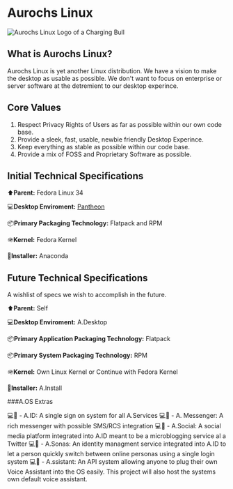 
# Aurochs Linux

![Aurochs Linux Logo of a Charging Bull](https://henrick.icu/wp-content/uploads/2020/12/Aurochs.png)

## What is Aurochs Linux?

Aurochs Linux is yet another Linux distribution. We have a vision to make the desktop as usable as possible. We don't want to focus on enterprise or server software at the detremient to our desktop experince. 

## Core Values

1. Respect Privacy Rights of Users as far as possible within our own code base.
2. Provide a sleek, fast, usable, newbie friendly Desktop Experince.
3. Keep everything as stable as possible within our code base.
4. Provide a mix of FOSS and Proprietary Software as possible.


## Initial Technical Specifications

⬆️**Parent:** Fedora Linux 34 

💻**Desktop Enviroment:** [Pantheon](https://elementary.io/open-source) 

📦**Primary Packaging Technology:** Flatpack and RPM

🪖**Kernel:** Fedora Kernel

🏡**Installer:** Anaconda

## Future Technical Specifications
A wishlist of specs we wish to accomplish in the future.

⬆️**Parent:** Self

💻**Desktop Enviroment:** A.Desktop

📦**Primary Application Packaging Technology:** Flatpack

📦**Primary System Packaging Technology:** RPM

🪖**Kernel:** Own Linux Kernel or Continue with Fedora Kernel

🏡**Installer:** A.Install


###A.OS Extras

💻📱 - A.ID: A single sign on system for all A.Services 
💻📱 - A. Messenger: A rich messenger with possible SMS/RCS integration
💻📱 - A.Social: A social media platform integrated into A.ID meant to be a microblogging service al a Twitter
💻📱 - A.Sonas: An identity managment service integrated into A.ID to let a person quickly switch between online personas using a single login system
💻📱 - A.ssistant: An API system allowing anyone to plug their own Voice Assistant into the OS easily. This project will also host the systems own default voice assistant.
